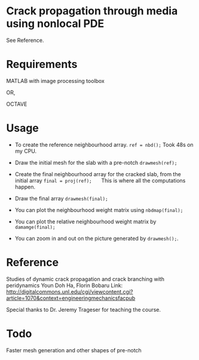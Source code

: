 # Crack propagation through media using nonlocal PDE

See Reference.

# Requirements

MATLAB with image processing toolbox

OR,

OCTAVE 

# Usage

* To create the reference neighbourhood array.
`ref = nbd();` Took 48s on my CPU.

* Draw the initial mesh for the slab with a pre-notch
`drawmesh(ref);  `

* Create the final neighbourhood array for the cracked slab, from the initial array
`final = proj(ref);   `  This is where all the computations happen.

* Draw the final array
`drawmesh(final);  `
* You can plot the neighbourhood weight matrix using
`nbdmap(final);`
* You can plot the relative neighbourhood weight matrix by
`damamge(final);`
* You can zoom in and out on the picture generated by `drawmesh();`.

# Reference

Studies of dynamic crack propagation and crack branching with peridynamics 
Youn Doh Ha, Florin Bobaru
Link: http://digitalcommons.unl.edu/cgi/viewcontent.cgi?article=1070&context=engineeringmechanicsfacpub

Special thanks to Dr. Jeremy Trageser for teaching the course.

# Todo

Faster mesh generation and other shapes of pre-notch
